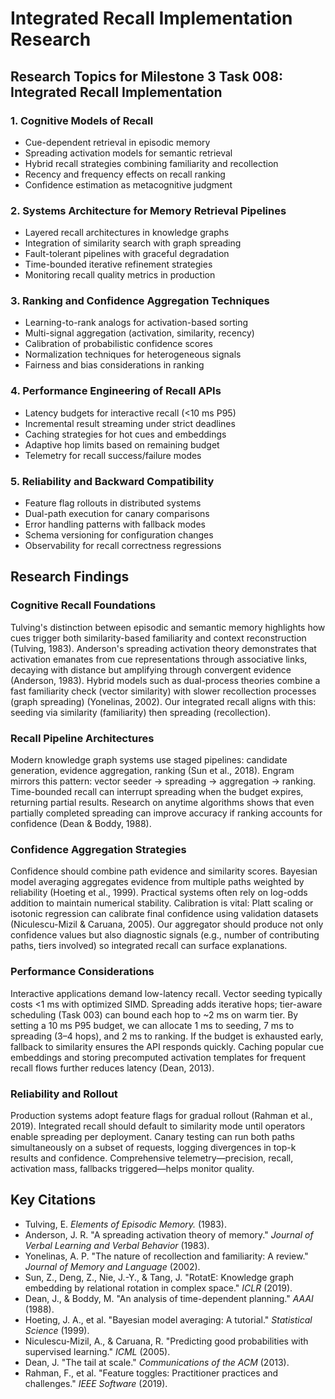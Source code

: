 # Integrated Recall Implementation Research

## Research Topics for Milestone 3 Task 008: Integrated Recall Implementation

### 1. Cognitive Models of Recall
- Cue-dependent retrieval in episodic memory
- Spreading activation models for semantic retrieval
- Hybrid recall strategies combining familiarity and recollection
- Recency and frequency effects on recall ranking
- Confidence estimation as metacognitive judgment

### 2. Systems Architecture for Memory Retrieval Pipelines
- Layered recall architectures in knowledge graphs
- Integration of similarity search with graph spreading
- Fault-tolerant pipelines with graceful degradation
- Time-bounded iterative refinement strategies
- Monitoring recall quality metrics in production

### 3. Ranking and Confidence Aggregation Techniques
- Learning-to-rank analogs for activation-based sorting
- Multi-signal aggregation (activation, similarity, recency)
- Calibration of probabilistic confidence scores
- Normalization techniques for heterogeneous signals
- Fairness and bias considerations in ranking

### 4. Performance Engineering of Recall APIs
- Latency budgets for interactive recall (<10 ms P95)
- Incremental result streaming under strict deadlines
- Caching strategies for hot cues and embeddings
- Adaptive hop limits based on remaining budget
- Telemetry for recall success/failure modes

### 5. Reliability and Backward Compatibility
- Feature flag rollouts in distributed systems
- Dual-path execution for canary comparisons
- Error handling patterns with fallback modes
- Schema versioning for configuration changes
- Observability for recall correctness regressions

## Research Findings

### Cognitive Recall Foundations
Tulving's distinction between episodic and semantic memory highlights how cues trigger both similarity-based familiarity and context reconstruction (Tulving, 1983). Anderson's spreading activation theory demonstrates that activation emanates from cue representations through associative links, decaying with distance but amplifying through convergent evidence (Anderson, 1983). Hybrid models such as dual-process theories combine a fast familiarity check (vector similarity) with slower recollection processes (graph spreading) (Yonelinas, 2002). Our integrated recall aligns with this: seeding via similarity (familiarity) then spreading (recollection).

### Recall Pipeline Architectures
Modern knowledge graph systems use staged pipelines: candidate generation, evidence aggregation, ranking (Sun et al., 2018). Engram mirrors this pattern: vector seeder → spreading → aggregation → ranking. Time-bounded recall can interrupt spreading when the budget expires, returning partial results. Research on anytime algorithms shows that even partially completed spreading can improve accuracy if ranking accounts for confidence (Dean & Boddy, 1988).

### Confidence Aggregation Strategies
Confidence should combine path evidence and similarity scores. Bayesian model averaging aggregates evidence from multiple paths weighted by reliability (Hoeting et al., 1999). Practical systems often rely on log-odds addition to maintain numerical stability. Calibration is vital: Platt scaling or isotonic regression can calibrate final confidence using validation datasets (Niculescu-Mizil & Caruana, 2005). Our aggregator should produce not only confidence values but also diagnostic signals (e.g., number of contributing paths, tiers involved) so integrated recall can surface explanations.

### Performance Considerations
Interactive applications demand low-latency recall. Vector seeding typically costs <1 ms with optimized SIMD. Spreading adds iterative hops; tier-aware scheduling (Task 003) can bound each hop to ~2 ms on warm tier. By setting a 10 ms P95 budget, we can allocate 1 ms to seeding, 7 ms to spreading (3–4 hops), and 2 ms to ranking. If the budget is exhausted early, fallback to similarity ensures the API responds quickly. Caching popular cue embeddings and storing precomputed activation templates for frequent recall flows further reduces latency (Dean, 2013).

### Reliability and Rollout
Production systems adopt feature flags for gradual rollout (Rahman et al., 2019). Integrated recall should default to similarity mode until operators enable spreading per deployment. Canary testing can run both paths simultaneously on a subset of requests, logging divergences in top-k results and confidence. Comprehensive telemetry—precision, recall, activation mass, fallbacks triggered—helps monitor quality.

## Key Citations
- Tulving, E. *Elements of Episodic Memory.* (1983).
- Anderson, J. R. "A spreading activation theory of memory." *Journal of Verbal Learning and Verbal Behavior* (1983).
- Yonelinas, A. P. "The nature of recollection and familiarity: A review." *Journal of Memory and Language* (2002).
- Sun, Z., Deng, Z., Nie, J.-Y., & Tang, J. "RotatE: Knowledge graph embedding by relational rotation in complex space." *ICLR* (2019).
- Dean, J., & Boddy, M. "An analysis of time-dependent planning." *AAAI* (1988).
- Hoeting, J. A., et al. "Bayesian model averaging: A tutorial." *Statistical Science* (1999).
- Niculescu-Mizil, A., & Caruana, R. "Predicting good probabilities with supervised learning." *ICML* (2005).
- Dean, J. "The tail at scale." *Communications of the ACM* (2013).
- Rahman, F., et al. "Feature toggles: Practitioner practices and challenges." *IEEE Software* (2019).
